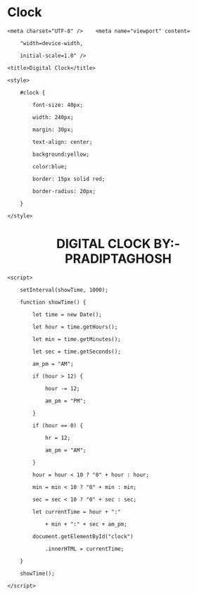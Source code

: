 # Clock

<!DOCTYPE html>

<html lang="en">

<head>

	<meta charset="UTF-8" />	<meta name="viewport" content=

		"width=device-width,

		initial-scale=1.0" />

	<title>Digital Clock</title>

	<style>

		#clock {

			font-size: 40px;

			width: 240px;

			margin: 30px;

			text-align: center;

			background:yellow;

			color:blue;

			border: 15px solid red;

			border-radius: 20px;

		}

	</style>

</head>

<body>

<h1 style="text-align:center";>DIGITAL CLOCK BY:-PRADIPTAGHOSH</h1>

<div id="clock"></div>

	<script>

		setInterval(showTime, 1000);

		function showTime() {

			let time = new Date();

			let hour = time.getHours();

			let min = time.getMinutes();

			let sec = time.getSeconds();

			am_pm = "AM";

			if (hour > 12) {

				hour -= 12;

				am_pm = "PM";

			}

			if (hour == 0) {

				hr = 12;

				am_pm = "AM";

			}

			hour = hour < 10 ? "0" + hour : hour;

			min = min < 10 ? "0" + min : min;

			sec = sec < 10 ? "0" + sec : sec;

			let currentTime = hour + ":"

				+ min + ":" + sec + am_pm;

			document.getElementById("clock")

				.innerHTML = currentTime;

		}

		showTime();

	</script>

</body>

</html>
